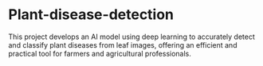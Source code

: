 # Plant-disease-detection
This project develops an AI model using deep learning to accurately detect and classify plant diseases from leaf images, offering an efficient and practical tool for farmers and agricultural professionals.
